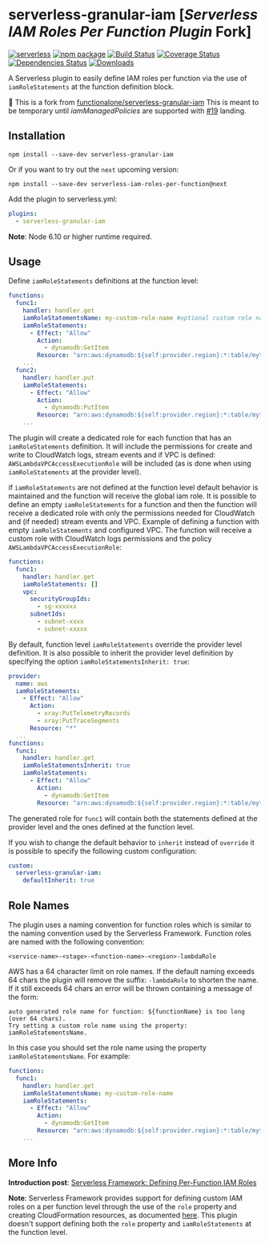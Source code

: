 # serverless-granular-iam [*Serverless IAM Roles Per Function Plugin* **Fork**]

[![serverless][sls-image]][sls-url]
[![npm package][npm-image]][npm-url]
[![Build Status][travis-image]][travis-url]
[![Coverage Status][coveralls-image]][coveralls-url]
[![Dependencies Status][david-image]][david-url]
[![Downloads][downloads-image]][npm-url]

A Serverless plugin to easily define IAM roles per function via the use of `iamRoleStatements` at the function definition block.

:rotating_light: This is a fork from [functionalone/serverless-granular-iam](https://github.com/functionalone/serverless-granular-iam)
This is meant to be temporary until _iamManagedPolicies_ are supported with [#19](https://github.com/functionalone/serverless-granular-iam/pull/19) landing.

## Installation
```
npm install --save-dev serverless-granular-iam
```

Or if you want to try out the `next` upcoming version:
```
npm install --save-dev serverless-iam-roles-per-function@next
```

Add the plugin to serverless.yml:

```yaml
plugins:
  - serverless-granular-iam
```

**Note**: Node 6.10 or higher runtime required.

## Usage

Define `iamRoleStatements` definitions at the function level:

```yaml
functions:
  func1:
    handler: handler.get
    iamRoleStatementsName: my-custom-role-name #optional custom role name setting instead of the default generated one
    iamRoleStatements:
      - Effect: "Allow"
        Action:
          - dynamodb:GetItem
        Resource: "arn:aws:dynamodb:${self:provider.region}:*:table/mytable"
    ...
  func2:
    handler: handler.put
    iamRoleStatements:
      - Effect: "Allow"
        Action:
          - dynamodb:PutItem
        Resource: "arn:aws:dynamodb:${self:provider.region}:*:table/mytable"
    ...
```

The plugin will create a dedicated role for each function that has an `iamRoleStatements` definition. It will include the permissions for create and write to CloudWatch logs, stream events and if VPC is defined: `AWSLambdaVPCAccessExecutionRole` will be included (as is done when using `iamRoleStatements` at the provider level).

if `iamRoleStatements` are not defined at the function level default behavior is maintained and the function will receive the global iam role. It is possible to define an empty `iamRoleStatements` for a function and then the function will receive a dedicated role with only the permissions needed for CloudWatch and (if needed) stream events and VPC. Example of defining a function with empty `iamRoleStatements` and configured VPC. The function will receive a custom role with CloudWatch logs permissions and the policy `AWSLambdaVPCAccessExecutionRole`:

```yaml
functions:
  func1:
    handler: handler.get
    iamRoleStatements: []
    vpc:
      securityGroupIds:
        - sg-xxxxxx
      subnetIds:
        - subnet-xxxx
        - subnet-xxxxx
```

By default, function level `iamRoleStatements` override the provider level definition. It is also possible to inherit the provider level definition by specifying the option `iamRoleStatementsInherit: true`:

```yaml
provider:
  name: aws
  iamRoleStatements:
    - Effect: "Allow"
      Action:
        - xray:PutTelemetryRecords
        - xray:PutTraceSegments
      Resource: "*"
  ...
functions:
  func1:
    handler: handler.get
    iamRoleStatementsInherit: true
    iamRoleStatements:
      - Effect: "Allow"
        Action:
          - dynamodb:GetItem
        Resource: "arn:aws:dynamodb:${self:provider.region}:*:table/mytable"
```
The generated role for `func1` will contain both the statements defined at the provider level and the ones defined at the function level.

If you wish to change the default behavior to `inherit` instead of `override` it is possible to specify the following custom configuration:

```yaml
custom:
  serverless-granular-iam:
    defaultInherit: true
```
## Role Names
The plugin uses a naming convention for function roles which is similar to the naming convention used by the Serverless Framework. Function roles are named with the following convention:
```
<service-name>-<stage>-<function-name>-<region>-lambdaRole
```
AWS has a 64 character limit on role names. If the default naming exceeds 64 chars the plugin will remove the suffix: `-lambdaRole` to shorten the name. If it still exceeds 64 chars an error will be thrown containing a message of the form:
```
auto generated role name for function: ${functionName} is too long (over 64 chars).
Try setting a custom role name using the property: iamRoleStatementsName.
```
In this case you should set the role name using the property `iamRoleStatementsName`. For example:
```yaml
functions:
  func1:
    handler: handler.get
    iamRoleStatementsName: my-custom-role-name
    iamRoleStatements:
      - Effect: "Allow"
        Action:
          - dynamodb:GetItem
        Resource: "arn:aws:dynamodb:${self:provider.region}:*:table/mytable"
    ...
```

## More Info

**Introduction post**:
[Serverless Framework: Defining Per-Function IAM Roles](https://medium.com/@glicht/serverless-framework-defining-per-function-iam-roles-c678fa09f46d)


**Note**: Serverless Framework provides support for defining custom IAM roles on a per function level through the use of the `role` property and creating CloudFormation resources, as documented [here](https://serverless.com/framework/docs/providers/aws/guide/iam#custom-iam-roles). This plugin doesn't support defining both the `role` property and `iamRoleStatements` at the function level.

[npm-image]:https://img.shields.io/npm/v/serverless-granular-iam.svg
[npm-url]:http://npmjs.org/package/serverless-granular-iam
[sls-image]:http://public.serverless.com/badges/v3.svg
[sls-url]:http://www.serverless.com
[travis-image]:https://travis-ci.org/CoorpAcademy/serverless-granular-iam.svg?branch=master
[travis-url]:https://travis-ci.org/CoorpAcademy/serverless-granular-iam
[david-image]:https://david-dm.org/CoorpAcademy/serverless-granular-iam/status.svg
[david-url]:https://david-dm.org/CoorpAcademy/serverless-granular-iam
[coveralls-image]:https://coveralls.io/repos/github/CoorpAcademy/serverless-granular-iam/badge.svg?branch=master
[coveralls-url]:https://coveralls.io/github/CoorpAcademy/serverless-granular-iam?branch=master
[downloads-image]:https://img.shields.io/npm/dm/serverless-granular-iam.svg

